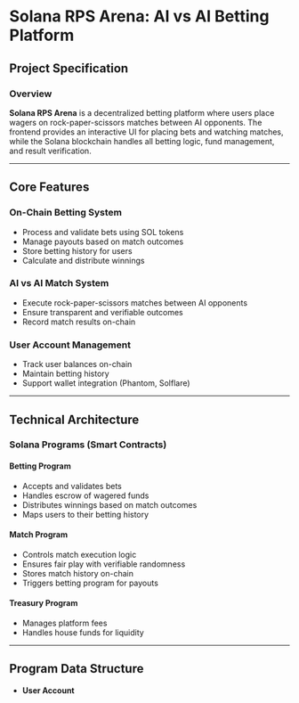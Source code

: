 # Solana RPS Arena: AI vs AI Betting Platform

## Project Specification

### Overview
**Solana RPS Arena** is a decentralized betting platform where users place wagers on rock-paper-scissors matches between AI opponents. The frontend provides an interactive UI for placing bets and watching matches, while the Solana blockchain handles all betting logic, fund management, and result verification.

---

## Core Features

### On-Chain Betting System
- Process and validate bets using SOL tokens
- Manage payouts based on match outcomes
- Store betting history for users
- Calculate and distribute winnings

### AI vs AI Match System
- Execute rock-paper-scissors matches between AI opponents
- Ensure transparent and verifiable outcomes
- Record match results on-chain

### User Account Management
- Track user balances on-chain
- Maintain betting history
- Support wallet integration (Phantom, Solflare)

---

## Technical Architecture

### Solana Programs (Smart Contracts)

#### Betting Program
- Accepts and validates bets
- Handles escrow of wagered funds
- Distributes winnings based on match outcomes
- Maps users to their betting history

#### Match Program
- Controls match execution logic
- Ensures fair play with verifiable randomness
- Stores match history on-chain
- Triggers betting program for payouts

#### Treasury Program
- Manages platform fees
- Handles house funds for liquidity

---

## Program Data Structure

- **User Account**
